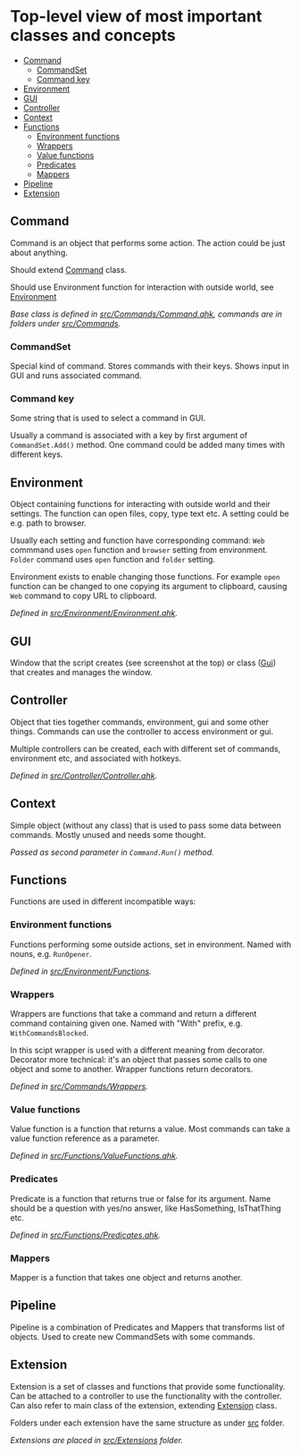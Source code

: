 
# Top-level view of most important classes and concepts

- [Command](#command)
  - [CommandSet](#commandset)
  - [Command key](#command-key)
- [Environment](#environment)
- [GUI](#gui)
- [Controller](#controller)
- [Context](#context)
- [Functions](#functions)
  - [Environment functions](#environment-functions)
  - [Wrappers](#wrappers)
  - [Value functions](#value-functions)
  - [Predicates](#predicates)
  - [Mappers](#mappers)
- [Pipeline](#pipeline)
- [Extension](#extension)

## Command

Command is an object that performs some action.
The action could be just about anything.

Should extend [Command](../src/Commands/Command.ahk) class.

Should use Environment function for interaction with outside world, see [Environment](#environment)

_Base class is defined in [src/Commands/Command.ahk](../src/Commands/Command.ahk), commands are in folders under [src/Commands](../src/Commands)._

### CommandSet

Special kind of command.
Stores commands with their keys.
Shows input in GUI and runs associated command.

### Command key

Some string that is used to select a command in GUI.

Usually a command is associated with a key by first argument of `CommandSet.Add()` method.
One command could be added many times with different keys.

## Environment

Object containing functions for interacting with outside world and their settings.
The function can open files, copy, type text etc. A setting could be e.g. path to browser.

Usually each setting and function have corresponding command:
`Web` commmand uses `open` function and `browser` setting from environment.
`Folder` command uses `open` function and `folder` setting.

Environment exists to enable changing those functions.
For example `open` function can be changed to one copying its argument to clipboard, causing `Web` command to copy URL to clipboard.

_Defined in [src/Environment/Environment.ahk](../src/Environment/Environment.ahk)._

## GUI

Window that the script creates (see screenshot at the top) or class ([Gui](../src/Gui/Gui.ahk)) that creates and manages the window.

## Controller

Object that ties together commands, environment, gui and some other things.
Commands can use the controller to access environment or gui.

Multiple controllers can be created, each with different set of commands, environment etc, and associated with hotkeys.

_Defined in [src/Controller/Controller.ahk](../src/Controller/Controller.ahk)._

## Context

Simple object (without any class) that is used to pass some data between commands.
Mostly unused and needs some thought.

_Passed as second parameter in `Command.Run()` method._

## Functions

Functions are used in different incompatible ways:

### Environment functions

Functions performing some outside actions, set in environment.
Named with nouns, e.g. `RunOpener`.

_Defined in [src/Environment/Functions](../src/Environment/Functions/)._

### Wrappers

Wrappers are functions that take a command and return a different command containing given one.
Named with "With" prefix, e.g. `WithCommandsBlocked`.

In this scipt wrapper is used with a different meaning from decorator.
Decorator more technical: it's an object that passes some calls to one object and some to another.
Wrapper functions return decorators.

_Defined in [src/Commands/Wrappers](../src/Commands/Wrappers/)._

### Value functions

Value function is a function that returns a value.
Most commands can take a value function reference as a parameter.

_Defined in [src/Functions/ValueFunctions.ahk](../src/Functions/ValueFunctions.ahk)._

### Predicates

Predicate is a function that returns true or false for its argument.
Name should be a question with yes/no answer, like HasSomething, IsThatThing etc.

_Defined in [src/Functions/Predicates.ahk](../src/Functions/Predicates.ahk)._

### Mappers

Mapper is a function that takes one object and returns another.

## Pipeline

Pipeline is a combination of Predicates and Mappers that transforms list of objects.
Used to create new CommandSets with some commands.

## Extension

Extension is a set of classes and functions that provide some functionality.
Can be attached to a controller to use the functionality with the controller.
Can also refer to main class of the extension, extending [Extension](../src/Extensions/Extension.ahk) class.

Folders under each extension have the same structure as under [src](../src/) folder.

_Extensions are placed in [src/Extensions](../src/Extensions/) folder._
